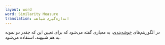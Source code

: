 ```yaml
---
layout: word
word: Similarity Measure
translation: اندازه‌گیری شباهت
---
```


در الگوریتم‌های [خوشه‌بندی](/C/clustering)، به معیاری گفته می‌شود که برای تعیین این که چقدر دو نمونه به هم شبیهند، استفاده می‌شود.
